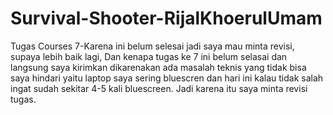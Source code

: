 # Survival-Shooter-RijalKhoerulUmam
 Tugas Courses 7-Karena ini belum selesai jadi saya mau minta revisi, supaya lebih baik lagi,
 Dan kenapa tugas ke 7 ini belum selasai dan langsung saya kirimkan dikarenakan ada masalah teknis yang tidak bisa saya hindari yaitu laptop saya sering bluescren dan hari ini kalau tidak salah ingat sudah sekitar 4-5 kali bluescreen. Jadi karena itu saya minta revisi tugas.
